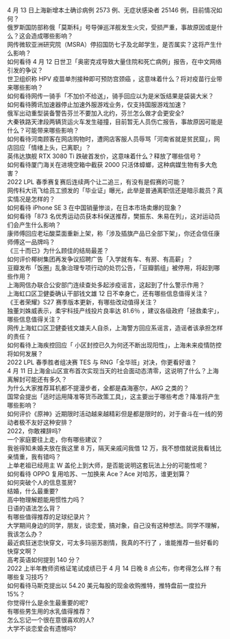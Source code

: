 4 月 13 日上海新增本土确诊病例 2573 例、无症状感染者 25146 例，目前情况如何？  
俄罗斯国防部称俄「莫斯科」号导弹巡洋舰发生火灾，受损严重，事故原因或是什么？这会造成哪些影响？  
网传微软亚洲研究院（MSRA）停招国防七子及北邮学生，是否属实？这将产生什么影响？  
如何看待 4 月 12 日世卫「奥密克戎导致大量住院和死亡病例」报告，在中文网络引发的争议？  
世卫组织称 HPV 疫苗单剂接种即可预防宫颈癌 ，这意味着什么？将对疫苗行业带来哪些影响？  
如何看待网传一骑手「不加价不给送」，骑手回应以为是米饭结果是袋装大米？  
如何看待腾讯加速器停止加速外服游戏业务，仅支持国服游戏加速？  
俄军出动重型装备警告芬兰不要加入北约，芬兰怎么做才会更安全?  
大秦铁路天津段两辆货运火车发生碰撞，目前暂无人员伤亡报告，事故原因可能是什么？可能带来哪些影响？  
如何看待河南顾客在网店购物时，遭网店客服人员辱骂「河南省就是贫民窟」，网店回应「情绪上头，已离职」？  
英伟达旗舰 RTX 3080 Ti 跌破首发价，这意味着什么？释放了哪些信号？  
如何看待厦门海关在进境空箱中截获 2000 只活体蟑螂，这种病媒生物有多大危害？  
2022 LPL 春季赛复赛后连续两个让二追三，有没有是假赛的可能？  
网传科大讯飞给员工颁发的「毕业证」曝光，此举是普通离职信还是暗示裁员？真实情况是怎样的？  
如何看待 iPhone SE 3 在中国销量惨淡，在日本市场卖爆的现象？  
如何看待「873 名优秀运动员获本科保送推荐，樊振东、朱易在列」，这对运动员们会产生什么影响？  
康师傅回应老坛酸菜面重新上架，称「涉及插旗产品已全部下架」，你还会信任康师傅这一品牌吗？  
《三十而已》为什么顾佳的结局最差？  
如何评价椰树集团再发争议招聘广告「入学就有车、有房、有高薪」？  
豆瓣发布「饭圈」乱象治理专项行动的处罚公告，「豆瓣鹅组」被停用，将起到哪些作用？  
上海网信办联合公安部门连续查处多起涉疫谣言，这起到了什么警示作用？  
上海虹口区卫健委确认干部钱文雄 12 日不幸身亡，还有哪些信息值得关注？  
《王者荣耀》S27 赛季版本更新，有哪些改动值得关注？  
独董刘姝威表示，柔宇科技产线投片良率达 81.6％ ，建议各级政府「拯救柔宇」，哪些信息值得关注？  
网传上海虹口区卫健委钱文雄夫人自杀，上海警方回应系谣言，造谣者该承担怎样的责任？  
如何看待上海疾控回应「 小区封控已久为何还不断出现阳性」，上海未来疫情防控将如何发展？  
2022 LPL 春季胜者组决赛 TES 与 RNG「全华班」对决，你更看好谁？  
4 月 11 日上海金山区宣布首次实现当天的社会面动态清零，这说明了什么？上海离解封可能还有多久？  
为什么大家推荐耳机都不提漫步者，全都是森海塞尔，AKG 之类的？  
国常会提出「适时运用降准等货币政策工具」，这主要出于哪些考虑？降准将产生哪些影响？  
如何评价《原神》近期限时活动越来越精彩但是都是限时的，对于奋斗在一线的劳动者极不友好这种安排？  
2022，你敢裸辞吗?  
一个家庭要往上走，你有哪些建议？  
我爸得知未婚夫放在我这里 8 万，隔天亲戚问我借 12 万，我不想借就说我看钱比亲情重，我有错吗？  
上单老祖已经用主 W 盖伦上到大师，是否能说明这套玩法上分的可能性呢？  
如何看待 OPPO 复用哈苏、一加换来 Ace？Ace 对哈苏，谁更划算？  
如何突破个人的信息茧房?  
结婚，什么最重要?  
高中物理解题能用惯性力吗？  
日语的语法怎么背？  
有哪些值得推荐的足球纪录片？  
大学期间身边的同学，朋友，谈恋爱，搞对象，自己没有这种想法。同学不理解，我该怎么办？  
最近疯狂迷恋快穿文，可太多玛丽苏剧情，我真的不行了 ，谁能推荐一些好看的快穿文啊？  
高考英语如何提到 140 分？  
2022 上半年教师资格证笔试成绩已于 4 月 14 日晚 8 点公布，你考得怎么样？有哪些复习技巧？  
如何看待马斯克提出以 54.20 美元每股的现金收购推特，推特盘前一度拉升 15%？  
你觉得什么是余生最重要的呢?  
有哪些男生用的水乳值得推荐？  
怎么忘记一个很在意很喜欢的人?  
大学不谈恋爱会有遗憾吗?  
